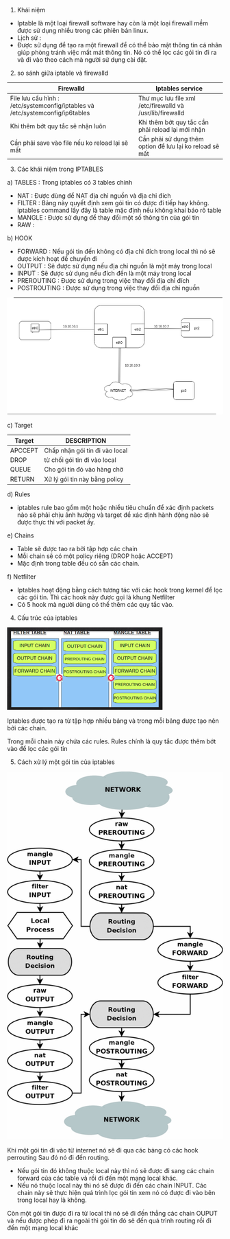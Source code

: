 1. Khái niệm 
- Iptable là một loại firewall software hay còn là một loại firewall mềm được sử dụng nhiều trong các phiên bản linux.
- Lịch sử : 
- Được sử dụng để tạo ra một firewall để có thể bảo mật thông tin cá nhân giúp phòng tránh việc mất mát thông tin. Nó có thể lọc các gói tin đi ra và đi vào theo cách mà người sử dụng cài đặt. 

2. so sánh giữa iptable và firewalld 

| Firewalld | Iptables service |
|---|---|
| File lưu cấu hình : /etc/systemconfig/iptables và /etc/systemconfig/ip6tables | Thư mục lưu file xml /etc/firewalld và /usr/lib/firewalld | 
| Khi thêm bớt quy tắc sẽ nhận luôn | Khi thêm bớt quy tắc cần phải reload lại mới nhận |
| Cần phải save vào file nếu ko reload lại sẽ mất | Cần phải sử dụng thêm option để lưu lại ko reload sẽ mất | 

3. Các khái niệm trong IPTABLES 

a) TABLES :  Trong iptables có 3 tables chính 
- NAT : Được dùng để NAT địa chỉ nguồn và địa chỉ đích 
- FILTER : Bảng này quyết định xem gói tin có được đi tiếp hay không. iptables command lấy đây là table mặc định nếu không khai báo rõ table 
- MANGLE : Được sử dụng để thay đổi một số thông tin của 
gói tin
- RAW :  

b) HOOK 
- FORWARD : Nếu gói tin đến không có địa chỉ đích trong local thì nó sẽ được kích hoạt để chuyển đi 
- OUTPUT : Sẽ được sử dụng nếu địa chỉ nguồn là một máy trong local 
- INPUT : Sẽ được sử dụng nếu đích đến là một máy trong local 
- PREROUTING : Được sử dụng trong việc thay đổi địa chỉ đích 
- POSTROUTING : Được sử dụng trong việc thay đổi địa chỉ nguồn 

![](../images/giaithich.png) 

c) Target 

| Target | DESCRIPTION | 
|----|----|
| APCCEPT | Chấp nhận gói tin đi vào local |
| DROP | từ chối gói tin đi vào local |
| QUEUE | Cho gói tin đó vào hàng chờ |
| RETURN | Xử lý gói tin này bằng policy |

d) Rules
- iptables rule bao gồm một hoặc nhiều tiêu chuẩn để xác định packets nào sẽ phải chịu ảnh hưởng và target để xác định hành động nào sẽ được thực thi với packet ấy.

e) Chains
- Table sẽ được tao ra bởi tập hợp các chain 
- Mỗi chain sẽ có một policy riêng (DROP hoặc ACCEPT)
- Mặc định trong table đều có sẵn các chain. 

f) Netfilter 
- Iptables hoạt động bằng cách tương tác với các hook trong kernel để lọc các gói tin. Thì các hook này được gọi là  khung Netfilter 
- Có 5 hook mà người dùng có thể thêm các quy tắc vào. 

4. Cấu trúc của iptables 

![](../images/screen_1.png) 

Iptables được tạo ra từ tập hợp nhiều bảng và trong mỗi bảng được tạo nên bởi các chain. 

Trong mỗi chain này chứa các rules. Rules chính là quy tắc được thêm bớt vào để lọc các gói tin 

5. Cách xử lý một gói tin của iptables 

![](../images/687474703a2f2f692e696d6775722e636f6d2f326e51517a72682e6a7067.jpeg) 

Khi một gói tin đi vào từ internet nó sẽ đi qua các bảng có các hook perrouting Sau đó nó đi đến routing.
- Nếu gói tin đó không thuộc local này thì nó sẽ được đi sang các chain forward của các table và rồi đi đến một mạng local khác. 
- Nếu nó thuộc local này thì nó sẽ được đi đến các chain INPUT. Các chain này sẽ thực hiện quá trình lọc gói tin xem nó có được đi vào bên trong local hay là không. 

Còn một gói tin được đi ra từ local thì nó sẽ đi đến thẳng các chain OUPUT và nếu được phép đi ra ngoài thì gói tin đó sẽ đến quá trình routing rồi đi đến một mạng local khác 